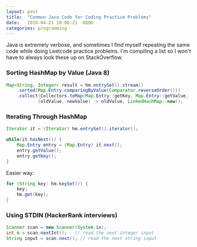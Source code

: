 ```yaml
---
layout: post
title:  "Common Java Code for Coding Practice Problems"
date:   2018-04-21 10:06:21 -0800
categories: programming
---
```


Java is extremely verbose, and sometimes I find myself repeating the same code while doing Leetcode practice problems. I'm compiling a list so I won't have to always look these up on StackOverflow.

### Sorting HashMap by Value (Java 8)

```java
Map<String, Integer> result = hm.entrySet().stream()
    .sorted(Map.Entry.comparingByValue(Comparator.reverseOrder()))
    .collect(Collectors.toMap(Map.Entry::getKey, Map.Entry::getValue,
            (oldValue, newValue) -> oldValue, LinkedHashMap::new));
```


### Iterating Through HashMap

```java
Iterator it = (Iterator) hm.entrySet().iterator();

while(it.hasNext()) {
    Map.Entry entry = (Map.Entry) it.next();
    entry.getValue();
    entry.getKey();
}
```

Easier way:
```java
for (String key: hm.keySet()) {
    key;
    hm.get(key);
}
```

### Using STDIN (HackerRank interviews)
```java
Scanner scan = new Scanner(System.in);
int n = scan.nextInt();   // read the next integer input
String input = scan.next(); // read the next string input
```